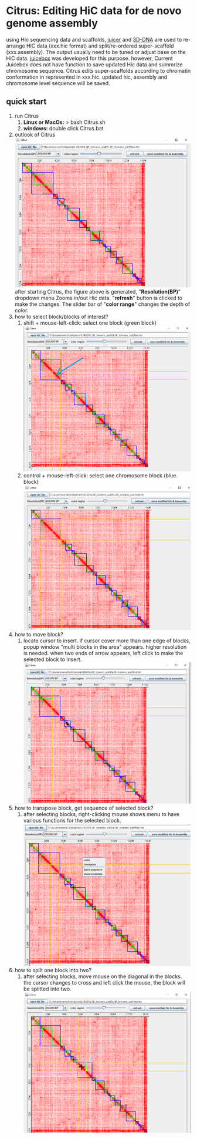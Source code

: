 # Citrus: Editing HiC data for de novo genome assembly
using Hic sequencing data and scaffolds, [juicer](https://github.com/aidenlab/juicer) and [3D-DNA](https://github.com/aidenlab/3d-dna) 
are used to re-arrange HiC data (xxx.hic format) and 
split/re-ordered super-scaffold (xxx.assembly). The output usually need to be tuned
or adjust base on the HiC data. [juicebox](https://github.com/aidenlab/Juicebox) was developed
for this purpose. however, Current Juicebox does not have function to save updated Hic data and 
summrize chromosome sequence. 
Citrus edits super-scaffolds according to chromatin conformation 
in represented in xxx.hic. updated hic, assembly and chromosome level sequence will be 
saved.
## quick start
1. run Citrus
    1. **Linux or MacOs:**  > bash Citrus.sh
    2. **windows:** double click Citrus.bat
2. outlook of Citrus
    ![image](image/citrus.png)
    after starting Citrus, the figure above is generated, "**Resolution(BP)**" dropdown menu 
Zooms in/out Hic data. "**refresh**" button is clicked to make the changes. 
The slider bar of "**color range**" changes the depth of color.
3. how to select block/blocks of interest?
    1. shift + mouse-left-click: select one block (green block)
       ![image](image/block_select.png)
    2. control + mouse-left-click: select one chromosome block (blue block)
       ![image](image/ctrl_select.png)
4. how to move block?
    1. locate cursor to insert. if cursor cover more than one edge of blocks, popup 
   window "multi blocks in the area" appears. higher resolution is needed. when 
   two ends of arrow appears, left click to make the selected block to insert.
       ![image](image/insert_superscaffold.png)
5. how to transpose block, get sequence of selected block?
    1. after selecting blocks, right-clicking mouse shows menu to have various functions for
the selected block.
       ![image](image/menu.png)
6. how to spilt one block into two?
    1. after selecting blocks, move mouse on the  diagonal in the blocks. 
the cursor changes to cross and left click the mouse, the block will be splitted into two.
       ![image](image/cutting.png)